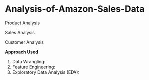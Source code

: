 # Analysis-of-Amazon-Sales-Data

Product Analysis

Sales Analysis

Customer Analysis

**Approach Used**

1. Data Wrangling:
2. Feature Engineering:
3. Exploratory Data Analysis (EDA):
